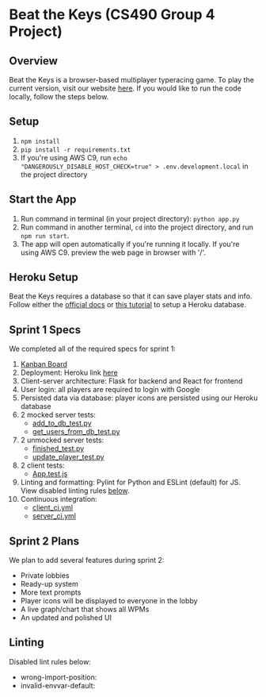 # Beat the Keys (CS490 Group 4 Project)

## Overview
Beat the Keys is a browser-based multiplayer typeracing game. To play the current version, visit our website [here](https://beat-the-keys.herokuapp.com/). If you would like to run the code locally, follow the steps below.

## Setup
1. `npm install`
2. `pip install -r requirements.txt`
3. If you're using AWS C9, run `echo "DANGEROUSLY_DISABLE_HOST_CHECK=true" > .env.development.local` in the project directory

## Start the App
1. Run command in terminal (in your project directory): `python app.py`
2. Run command in another terminal, `cd` into the project directory, and run `npm run start`. 
3. The app will open automatically if you're running it locally. If you're using AWS C9. preview the web page in browser with '/'.

## Heroku Setup
Beat the Keys requires a database so that it can save player stats and info. Follow either the [official docs](https://devcenter.heroku.com/articles/heroku-postgresql#local-setup) or [this tutorial](https://gist.github.com/naman-njit/a49260e02cd67ea87148e98f79c687fd#create-a-new-database-on-heroku-and-connect-to-our-code) to setup a Heroku database.

## Sprint 1 Specs
We completed all of the required specs for sprint 1:
1. [Kanban Board](https://github.com/Beat-The-Keys/BeatTheKeys/projects/1)
2. Deployment: Heroku link [here](https://beat-the-keys.herokuapp.com/) 
3. Client-server architecture: Flask for backend and React for frontend
4. User login: all players are required to login with Google
5. Persisted data via database: player icons are persisted using our Heroku database
6. 2 mocked server tests: 
    * [add_to_db_test.py](server/add_to_db_test.py)
    * [get_users_from_db_test.py](server/get_users_from_db_test.py)
7. 2 unmocked server tests:
    * [finished_test.py](server/finished_test.py)
    * [update_player_test.py](server/update_player_test.py)
9. 2 client tests:
    * [App.test.js](src/App.test.js)
10. Linting and formatting: Pylint for Python and ESLint (default) for JS. View disabled linting rules [below](#linting).
11. Continuous integration:
    * [client_ci.yml](.github/workflows/client_ci.yml)
    * [server_ci.yml](.github/workflows/server_ci.yml)

## Sprint 2 Plans
We plan to add several features during sprint 2:
* Private lobbies
* Ready-up system
* More text prompts
* Player icons will be displayed to everyone in the lobby
* A live graph/chart that shows all WPMs
* An updated and polished UI
 
## Linting
Disabled lint rules below:
  * wrong-import-position:
  * invalid-envvar-default:
